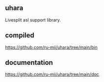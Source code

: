 ## uhara
Livesplit asl support library.

## compiled
https://github.com/ru-mii/uhara/tree/main/bin

## documentation
https://github.com/ru-mii/uhara/tree/main/doc
